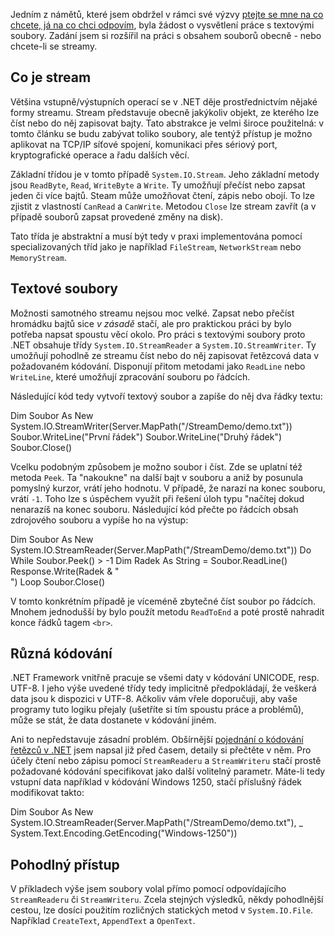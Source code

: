 <!-- dcterms:identifier = aspnetcz#19 -->
<!-- dcterms:title = Práce s obsahem souborů v .NET -->
<!-- dcterms:abstract = Jedním z námětů, které jsem obdržel v rámci své minulé výzvy, byla žádost o vysvětlení práce s textovými soubory. Zadání jsem si rozšířil na práci s obsahem souborů obecně - nebo chcete-li se streamy. -->
<!-- np9:categoryId = 1 -->
<!-- x4w:category = Tipy, triky -->
<!-- np9:authorId = 1 -->
<!-- np9:authorEmail = michal.valasek@altairis.cz -->
<!-- dcterms:creator = Michal Altair Valášek -->
<!-- dcterms:created = 2005-01-28T00:39:37.31+01:00 -->
<!-- dcterms:dateAccepted = 2005-01-28T00:39:37.31+01:00 -->

Jedním z námětů, které jsem obdržel v rámci své výzvy [ptejte se mne na co chcete, já na co chci odpovím](/entry/article-20050125.aspx), byla žádost o vysvětlení práce s textovými soubory. Zadání jsem si rozšířil na práci s obsahem souborů obecně - nebo chcete-li se streamy.

## Co je stream

Většina vstupně/výstupních operací se v .NET děje prostřednictvím nějaké formy streamu. Stream představuje obecně jakýkoliv objekt, ze kterého lze číst nebo do něj zapisovat bajty. Tato abstrakce je velmi široce použitelná: v tomto článku se budu zabývat toliko soubory, ale tentýž přístup je možno aplikovat na TCP/IP síťové spojení, komunikaci přes sériový port, kryptografické operace a řadu dalších věcí.

Základní třídou je v tomto případě `System.IO.Stream`. Jeho základní metody jsou `ReadByte`, `Read`, `WriteByte` a `Write`. Ty umožňují přečíst nebo zapsat jeden či více bajtů. Steam může umožňovat čtení, zápis nebo obojí. To lze zjistit z vlastností `CanRead` a `CanWrite`. Metodou `Close` lze stream zavřít (a v případě souborů zapsat provedené změny na disk).

Tato třída je abstraktní a musí být tedy v praxi implementována pomocí specializovaných tříd jako je například `FileStream`, `NetworkStream` nebo `MemoryStream`.

## Textové soubory

Možnosti samotného streamu nejsou moc velké. Zapsat nebo přečíst hromádku bajtů sice *v zásadě* stačí, ale pro praktickou práci by bylo potřeba napsat spoustu věcí okolo. Pro práci s textovými soubory proto .NET obsahuje třídy `System.IO.StreamReader` a `System.IO.StreamWriter`. Ty umožňují pohodlně ze streamu číst nebo do něj zapisovat řetězcová data v požadovaném kódování. Disponují přitom metodami jako `ReadLine` nebo `WriteLine`, které umožňují zpracování souboru po řádcích.

Následující kód tedy vytvoří textový soubor a zapíše do něj dva řádky textu:

Dim Soubor As New System.IO.StreamWriter(Server.MapPath("/StreamDemo/demo.txt")) Soubor.WriteLine("První řádek") Soubor.WriteLine("Druhý řádek") Soubor.Close()

Vcelku podobným způsobem je možno soubor i číst. Zde se uplatní též metoda `Peek`. Ta "nakoukne" na další bajt v souboru a aniž by posunula pomyslný kurzor, vrátí jeho hodnotu. V případě, že narazí na konec souboru, vrátí `-1`. Toho lze s úspěchem využít při řešení úloh typu "načítej dokud nenarazíš na konec souboru. Následující kód přečte po řádcích obsah zdrojového souboru a vypíše ho na výstup:

Dim Soubor As New System.IO.StreamReader(Server.MapPath("/StreamDemo/demo.txt")) Do While Soubor.Peek() > -1 Dim Radek As String = Soubor.ReadLine() Response.Write(Radek & "<br>") Loop Soubor.Close()

V tomto konkrétním případě je víceméně zbytečné číst soubor po řádcích. Mnohem jednodušší by bylo použít metodu `ReadToEnd` a poté prostě nahradit konce řádků tagem `<br>`.

## Různá kódování

.NET Framework vnitřně pracuje se všemi daty v kódování UNICODE, resp. UTF-8. I jeho výše uvedené třídy tedy implicitně předpokládají, že veškerá data jsou k dispozici v UTF-8. Ačkoliv vám vřele doporučuji, aby vaše programy tuto logiku přejaly (ušetříte si tím spoustu práce a problémů), může se stát, že data dostanete v kódování jiném. 

Ani to nepředstavuje zásadní problém. Obšírnější [pojednání o kódování řetězců v .NET](http://archive.aspnetwork.cz/art/clanek.asp?id=212) jsem napsal již před časem, detaily si přečtěte v něm. Pro účely čtení nebo zápisu pomocí `StreamReaderu` a `StreamWriteru` stačí prostě požadované kódování specifikovat jako další volitelný parametr. Máte-li tedy vstupní data například v kódování Windows 1250, stačí příslušný řádek modifikovat takto:

Dim Soubor As New System.IO.StreamReader(Server.MapPath("/StreamDemo/demo.txt"), _ System.Text.Encoding.GetEncoding("Windows-1250"))

## Pohodlný přístup

V příkladech výše jsem soubory volal přímo pomocí odpovídajícího `StreamReaderu` či `StreamWriteru`. Zcela stejných výsledků, někdy pohodlnější cestou, lze dosíci použitím rozličných statických metod v `System.IO.File`. Například `CreateText`, `AppendText` a `OpenText`.